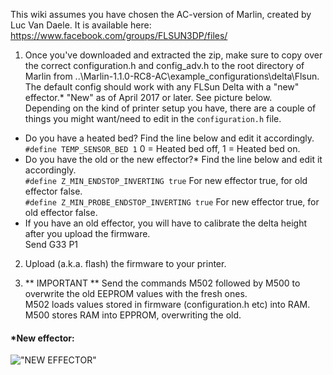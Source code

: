 This wiki assumes you have chosen the AC-version of Marlin, created by Luc Van Daele.
It is available here: https://www.facebook.com/groups/FLSUN3DP/files/

1) Once you've downloaded and extracted the zip, make sure to copy over the correct configuration.h and config_adv.h to the root directory of Marlin from ..\Marlin-1.1.0-RC8-AC\example_configurations\delta\Flsun. 
The default config should work with any FLSun Delta with a "new" effector.* "New" as of April 2017 or later. See picture below.  
Depending on the kind of printer setup you have, there are a couple of things you might want/need to edit in the `configuration.h` file.  
* Do you have a heated bed? Find the line below and edit it accordingly.  
`#define TEMP_SENSOR_BED 1` 0 = Heated bed off, 1 = Heated bed on.
* Do you have the old or the new effector?* Find the line below and edit it accordingly.  
`#define Z_MIN_ENDSTOP_INVERTING true` For new effector true, for old effector false.  
`#define Z_MIN_PROBE_ENDSTOP_INVERTING true` For new effector true, for old effector false.  
* If you have an old effector, you will have to calibrate the delta height after you upload the firmware.  
Send G33 P1

2) Upload (a.k.a. flash) the firmware to your printer.

3) ** IMPORTANT ** Send the commands M502 followed by M500 to overwrite the old EEPROM values with the fresh ones.  
M502 loads values stored in firmware (configuration.h etc) into RAM.  
M500 stores RAM into EPPROM, overwriting the old.  

#### *New effector:
!["NEW EFFECTOR"](https://scontent-arn2-1.xx.fbcdn.net/v/t1.0-9/18010586_10155184832969898_4740342755464095595_n.jpg?oh=7080f7925ba50625338a98816b1b9116&oe=59853FD3)

